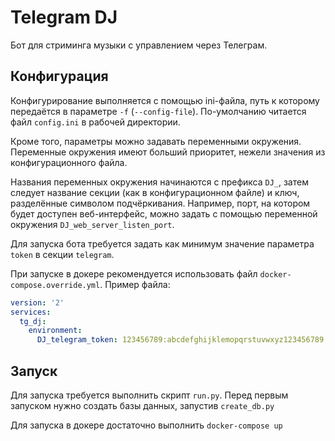 # Telegram DJ

Бот для стриминга музыки с управлением через Телеграм.

## Конфигурация
Конфигурирование выполняется с помощью ini-файла, путь к 
которому передаётся в параметре `-f` (`--config-file`).
По-умолчанию читается файл `config.ini` в рабочей директории.

Кроме того, параметры можно задавать переменными окружения.
Переменные окружения имеют больший приоритет, нежели 
значения из конфигурационного файла.

Названия переменных окружения начинаются с префикса `DJ_`,
затем следует название секции (как в конфигурационном файле)
и ключ, разделённые символом подчёркивания. Например, 
порт, на котором будет доступен веб-интерфейс, можно задать
с помощью переменной окружения `DJ_web_server_listen_port`.

Для запуска бота требуется задать как минимум значение 
параметра `token` в секции `telegram`.

При запуске в докере рекомендуется использовать файл 
`docker-compose.override.yml`. Пример файла:
```yaml
version: '2'
services:
  tg_dj:
    environment:
      DJ_telegram_token: 123456789:abcdefghijklemopqrstuvwxyz123456789
```

## Запуск
Для запуска требуется выполнить скрипт `run.py`. 
Перед первым запуском нужно создать базы данных, запустив
`create_db.py`

Для запуска в докере достаточно выполнить `docker-compose up`
 